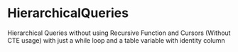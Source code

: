 # HierarchicalQueries
Hierarchical Queries without using Recursive Function and Cursors (Without CTE usage) with just a while loop and a table variable with identity column
